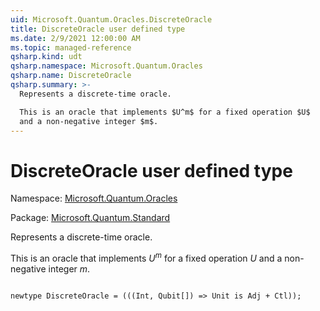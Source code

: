 ```yaml
---
uid: Microsoft.Quantum.Oracles.DiscreteOracle
title: DiscreteOracle user defined type
ms.date: 2/9/2021 12:00:00 AM
ms.topic: managed-reference
qsharp.kind: udt
qsharp.namespace: Microsoft.Quantum.Oracles
qsharp.name: DiscreteOracle
qsharp.summary: >-
  Represents a discrete-time oracle.

  This is an oracle that implements $U^m$ for a fixed operation $U$
  and a non-negative integer $m$.
---
```


# DiscreteOracle user defined type

Namespace: [Microsoft.Quantum.Oracles](xref:Microsoft.Quantum.Oracles)

Package: [Microsoft.Quantum.Standard](https://nuget.org/packages/Microsoft.Quantum.Standard)


Represents a discrete-time oracle.This is an oracle that implements $U^m$ for a fixed operation $U$and a non-negative integer $m$.

```qsharp

newtype DiscreteOracle = (((Int, Qubit[]) => Unit is Adj + Ctl));
```

